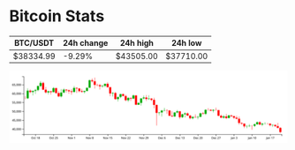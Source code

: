 # Bitcoin Stats

BTC/USDT|24h change|24h high|24h low|
|---|---|---|---|
|$38334.99|-9.29%|$43505.00|$37710.00|

<img src="./chart.svg">

